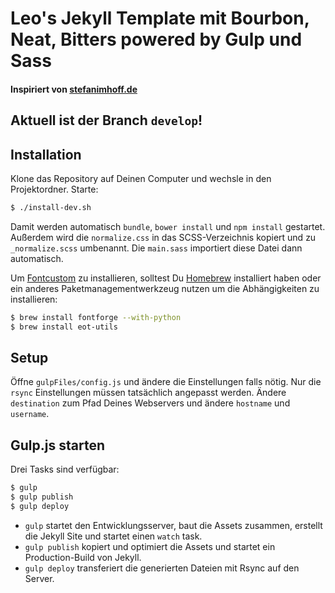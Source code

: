 # Leo's Jekyll Template mit Bourbon, Neat, Bitters powered by Gulp und Sass
#### Inspiriert von [stefanimhoff.de](http://stefanimhoff.de/)

## Aktuell ist der Branch `develop`!

## Installation
Klone das Repository auf Deinen Computer und wechsle in den Projektordner. Starte:

```sh
$ ./install-dev.sh
```

Damit werden automatisch `bundle`, `bower install` und `npm install` gestartet. Außerdem wird die `normalize.css` in das SCSS-Verzeichnis kopiert und zu `_normalize.scss` umbenannt. Die `main.sass` importiert diese Datei dann automatisch.

Um [Fontcustom](http://fontcustom.com/) zu installieren, solltest Du [Homebrew](http://brew.sh/) installiert haben oder ein anderes Paketmanagementwerkzeug nutzen um die Abhängigkeiten zu installieren:

```sh
$ brew install fontforge --with-python
$ brew install eot-utils
```

## Setup

Öffne `gulpFiles/config.js` und ändere die Einstellungen falls nötig. Nur die `rsync` Einstellungen müssen tatsächlich angepasst werden. Ändere `destination` zum Pfad Deines Webservers und ändere `hostname` und `username`.

## Gulp.js starten

Drei Tasks sind verfügbar:

```sh
$ gulp
$ gulp publish
$ gulp deploy
```

- `gulp` startet den Entwicklungsserver, baut die Assets zusammen, erstellt die Jekyll Site und startet einen `watch` task.
- `gulp publish` kopiert und optimiert die Assets und startet ein Production-Build von Jekyll.
- `gulp deploy` transferiert die generierten Dateien mit Rsync auf den Server.
